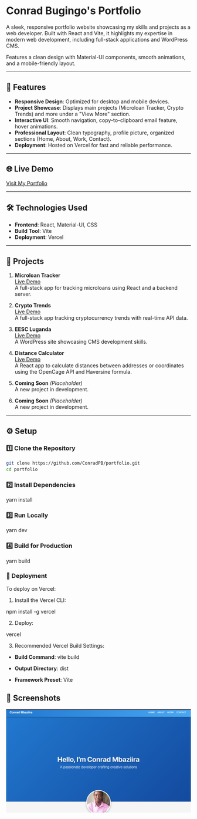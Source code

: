 # Conrad Bugingo's Portfolio

A sleek, responsive portfolio website showcasing my skills and projects as a web developer. Built with React and Vite, it highlights my expertise in modern web development, including full-stack applications and WordPress CMS.

Features a clean design with Material-UI components, smooth animations, and a mobile-friendly layout.

---

## 🚀 Features

- **Responsive Design**: Optimized for desktop and mobile devices.
- **Project Showcase**: Displays main projects (Microloan Tracker, Crypto Trends) and more under a "View More" section.
- **Interactive UI**: Smooth navigation, copy-to-clipboard email feature, hover animations.
- **Professional Layout**: Clean typography, profile picture, organized sections (Home, About, Work, Contact).
- **Deployment**: Hosted on Vercel for fast and reliable performance.

---

## 🌐 Live Demo

[Visit My Portfolio]()

---

## 🛠️ Technologies Used

- **Frontend**: React, Material-UI, CSS
- **Build Tool**: Vite
- **Deployment**: Vercel

---

## 📂 Projects

1. **Microloan Tracker**  
   [Live Demo](https://microloan-tracker.vercel.app/)  
   A full-stack app for tracking microloans using React and a backend server.

2. **Crypto Trends**  
   [Live Demo](https://crypto-trends-kohl.vercel.app/)  
   A full-stack app tracking cryptocurrency trends with real-time API data.

3. **EESC Luganda**  
   [Live Demo](https://eescluganda.wuaze.com/?i=1)  
   A WordPress site showcasing CMS development skills.

4. **Distance Calculator**  
   [Live Demo](https://distance-calculator-omega.vercel.app/)  
   A React app to calculate distances between addresses or coordinates using the OpenCage API and Haversine formula.

5. **Coming Soon** _(Placeholder)_  
   A new project in development.

6. **Coming Soon** _(Placeholder)_  
   A new project in development.

---

## ⚙️ Setup

### 1️⃣ Clone the Repository

```bash
git clone https://github.com/ConradPB/portfolio.git
cd portfolio
```

### 2️⃣ Install Dependencies

yarn install

### 3️⃣ Run Locally

yarn dev

### 4️⃣ Build for Production

yarn build

### 🚀 Deployment

To deploy on Vercel:

1. Install the Vercel CLI:

npm install -g vercel

2. Deploy:

vercel

3. Recommended Vercel Build Settings:

- **Build Command**: vite build

- **Output Directory**: dist

- **Framework Preset**: Vite

## 📸 Screenshots

![Portfolio Screenshot](./src/assets/snapshots/portfolio.png)
